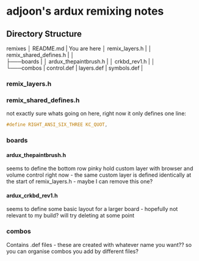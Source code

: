 # adjoon's ardux remixing notes

## Directory Structure

remixes
│   README.md                   | You are here
│   remix_layers.h              |
│   remix_shared_defines.h      |
│                               
├───boards                      |
│       ardux_thepaintbrush.h   |
│       crkbd_rev1.h            |
│                               
└───combos                      |
        control.def             |
        layers.def              |
        symbols.def             |

### remix_layers.h

### remix_shared_defines.h
not exactly sure whats going on here, right now it only defines one line:
```c
#define RIGHT_ANSI_SIX_THREE KC_QUOT,
```

### boards
#### ardux_thepaintbrush.h
seems to define the bottom row pinky hold custom layer with browser and volume control right now - the same custom layer is defined identically at the start of remix_layers.h - maybe I can remove this one?
#### ardux_crkbd_rev1.h
seems to define some basic layout for a larger board - hopefully not relevant to my build? will try deleting at some point

### combos
Contains .def files - these are created with whatever name you want?? so you can organise combos you add by different files?